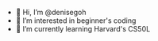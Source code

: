 - 👋 Hi, I’m @denisegoh
- 👀 I’m interested in beginner's coding 
- 🌱 I’m currently learning Harvard's CS50L


<!---
denisegoh/denisegoh is a ✨ special ✨ repository because its `README.md` (this file) appears on your GitHub profile.
You can click the Preview link to take a look at your changes.
--->
